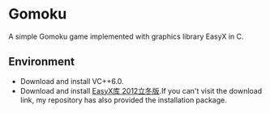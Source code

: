 # Gomoku
A simple Gomoku game implemented with graphics library EasyX in C.
## Environment
* Download and install VC++6.0.
* Download and install [EasyX库 2012立冬版](http://www.easyx.cn/downloads/View.aspx?id=6).If you can't visit the download link, my repository has also provided the installation package.
